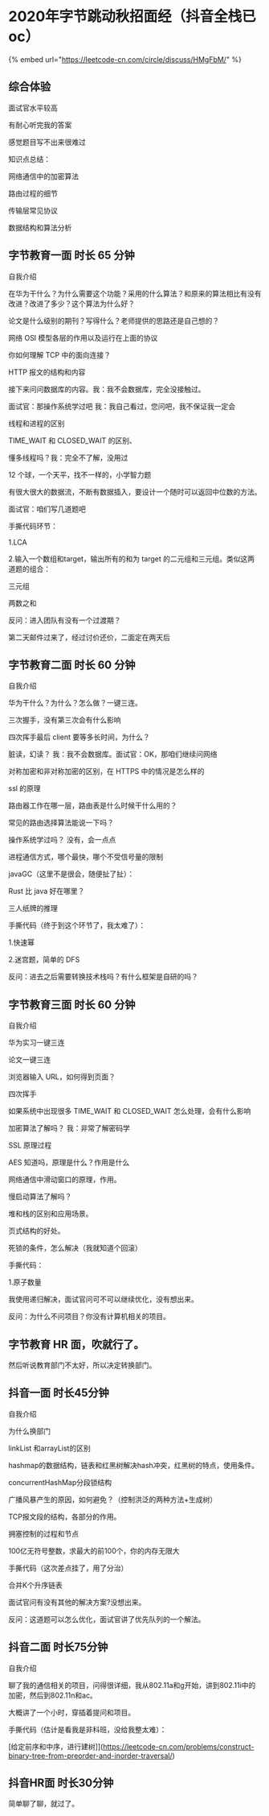 # 2020年字节跳动秋招面经（抖音全栈已oc）

{% embed url="https://leetcode-cn.com/circle/discuss/HMgFbM/" %}

## 综合体验

面试官水平较高

有耐心听完我的答案

感觉题目写不出来很难过

知识点总结：

网络通信中的加密算法

路由过程的细节

传输层常见协议

数据结构和算法分析

## 字节教育一面 时长 65 分钟

自我介绍

在华为干什么？为什么需要这个功能？采用的什么算法？和原来的算法相比有没有改进？改进了多少？这个算法为什么好？

论文是什么级别的期刊？写得什么？老师提供的思路还是自己想的？

网络 OSI 模型各层的作用以及运行在上面的协议

你如何理解 TCP 中的面向连接？

HTTP 报文的结构和内容

接下来问问数据库的内容。我：我不会数据库，完全没接触过。

面试官：那操作系统学过吧 我：我自己看过，您问吧，我不保证我一定会

线程和进程的区别

TIME_WAIT 和 CLOSED_WAIT 的区别、

懂多线程吗？我：完全不了解，没用过

12 个球，一个天平，找不一样的，小学智力题

有很大很大的数据流，不断有数据插入，要设计一个随时可以返回中位数的方法。

面试官：咱们写几道题吧

手撕代码环节：

1.LCA

2.输入一个数组和target，输出所有的和为 target 的二元组和三元组。类似这两道题的组合：

三元组

两数之和

反问：进入团队有没有一个过渡期？

第二天邮件过来了，经过讨价还价，二面定在两天后

## 字节教育二面 时长 60 分钟

自我介绍

华为干什么？为什么？怎么做？一键三连。

三次握手，没有第三次会有什么影响

四次挥手最后 client 要等多长时间，为什么？

脏读，幻读？ 我：我不会数据库。面试官：OK，那咱们继续问网络

对称加密和非对称加密的区别，在 HTTPS 中的情况是怎么样的

ssl 的原理

路由器工作在哪一层，路由表是什么时候干什么用的？

常见的路由选择算法能说一下吗？

操作系统学过吗？ 没有，会一点点

进程通信方式，哪个最快，哪个不受信号量的限制

javaGC（这里不是很会，随便扯了扯）：

Rust 比 java 好在哪里？

三人纸牌的推理

手撕代码（终于到这个环节了，我太难了）：

1.快速幂

2.迷宫题，简单的 DFS

反问：进去之后需要转换技术栈吗？有什么框架是自研的吗？

## 字节教育三面 时长 60 分钟

自我介绍

华为实习一键三连

论文一键三连

浏览器输入 URL，如何得到页面？

四次挥手

如果系统中出现很多 TIME_WAIT 和 CLOSED_WAIT 怎么处理，会有什么影响

加密算法了解吗？ 我：非常了解密码学

SSL 原理过程

AES 知道吗，原理是什么？作用是什么

网络通信中滑动窗口的原理，作用。

慢启动算法了解吗？

堆和栈的区别和应用场景。

页式结构的好处。

死锁的条件，怎么解决（我就知道个回滚）

手撕代码：

1.原子数量

我使用递归解决，面试官问可不可以继续优化，没有想出来。

反问：为什么不问项目？你没有计算机相关的项目。

## 字节教育 HR 面，吹就行了。

然后听说教育部门不太好，所以决定转换部门。

## 抖音一面 时长45分钟

自我介绍

为什么换部门

linkList 和arrayList的区别

hashmap的数据结构，链表和红黑树解决hash冲突，红黑树的特点，使用条件。

concurrentHashMap分段锁结构

广播风暴产生的原因，如何避免？（控制洪泛的两种方法+生成树）

TCP报文段的结构，各部分的作用。

拥塞控制的过程和节点

100亿无符号整数，求最大的前100个，你的内存无限大

手撕代码（这次差点挂了，用了分治）

合并K个升序链表

面试官问有没有其他的解决方案?没想出来。

反问：这道题可以怎么优化，面试官讲了优先队列的一个解法。

## 抖音二面 时长75分钟

自我介绍

聊了我的通信相关的项目，问得很详细，我从802.11a和g开始，讲到802.11i中的加密，然后到802.11n和ac。

大概讲了一个小时，穿插着提问和项目。

手撕代码（估计是看我是非科班，没给我整太难）：

\[给定前序和中序，进行建树]]\(https://leetcode-cn.com/problems/construct-binary-tree-from-preorder-and-inorder-traversal/)

## 抖音HR面 时长30分钟

简单聊了聊，就过了。
